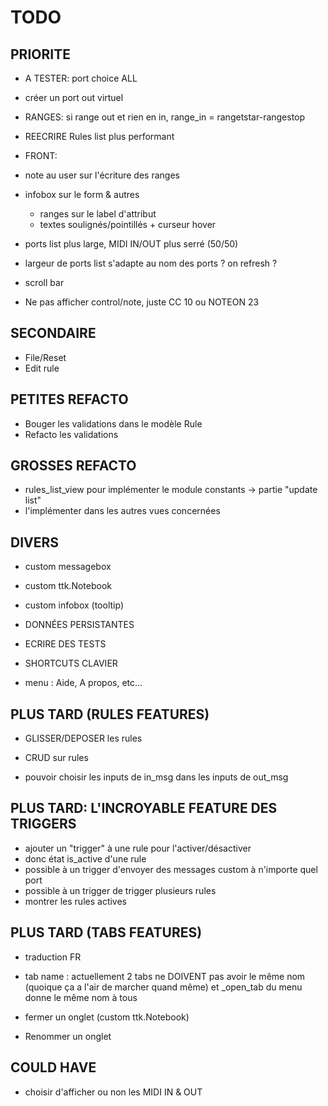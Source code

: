 # TODO

## PRIORITE

- A TESTER: port choice ALL

- créer un port out virtuel

- RANGES: si range out et rien en in, range_in = rangetstar-rangestop

- REECRIRE Rules list plus performant

- FRONT:
- note au user sur l'écriture des ranges
- infobox sur le form & autres
    - ranges sur le label d'attribut
    - textes soulignés/pointillés + curseur hover
- ports list plus large, MIDI IN/OUT plus serré (50/50)
- largeur de ports list s'adapte au nom des ports ? on refresh ?
- scroll bar
- Ne pas afficher control/note, juste CC 10 ou NOTEON 23

## SECONDAIRE

- File/Reset
- Edit rule

## PETITES REFACTO

- Bouger les validations dans le modèle Rule
- Refacto les validations

## GROSSES REFACTO

- rules_list_view pour implémenter le module constants -> partie "update list"
- l'implémenter dans les autres vues concernées

## DIVERS

- custom messagebox
- custom ttk.Notebook
- custom infobox (tooltip)

- DONNÉES PERSISTANTES

- ECRIRE DES TESTS

- SHORTCUTS CLAVIER

- menu : Aide, A propos, etc...

## PLUS TARD (RULES FEATURES)

- GLISSER/DEPOSER les rules
- CRUD sur rules

- pouvoir choisir les inputs de in_msg dans les inputs de out_msg

## PLUS TARD: L'INCROYABLE FEATURE DES TRIGGERS

- ajouter un "trigger" à une rule pour l'activer/désactiver
- donc état is_active d'une rule
- possible à un trigger d'envoyer des messages custom à n'importe quel port
- possible à un trigger de trigger plusieurs rules
- montrer les rules actives

## PLUS TARD (TABS FEATURES)

- traduction FR

- tab name : actuellement 2 tabs ne DOIVENT pas avoir le même nom (quoique ça
a l'air de marcher quand même) et \_open_tab du menu donne le même nom à tous

- fermer un onglet (custom ttk.Notebook)
- Renommer un onglet

## COULD HAVE

- choisir d'afficher ou non les MIDI IN & OUT
